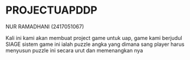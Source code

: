 # PROJECTUAPDDP
NUR RAMADHANI (2417051067)


Kali ini kami akan membuat project game untuk uap, game kami berjudul SIAGE sistem game ini ialah puzzle angka yang dimana sang player harus menyusun puzzle ini secara urut dan memenangkan nya

